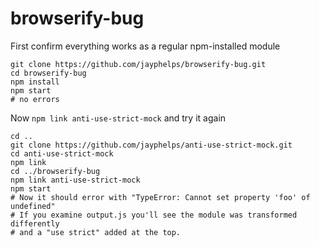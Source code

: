 # browserify-bug

First confirm everything works as a regular npm-installed module

```
git clone https://github.com/jayphelps/browserify-bug.git
cd browserify-bug
npm install
npm start
# no errors
```

Now `npm link anti-use-strict-mock` and try it again

```
cd ..
git clone https://github.com/jayphelps/anti-use-strict-mock.git
cd anti-use-strict-mock
npm link
cd ../browserify-bug
npm link anti-use-strict-mock
npm start
# Now it should error with "TypeError: Cannot set property 'foo' of undefined"
# If you examine output.js you'll see the module was transformed differently
# and a "use strict" added at the top.
```
